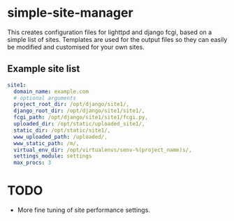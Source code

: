 # simple-site-manager

This creates configuration files for lighttpd and django fcgi, based on a simple list of sites. 
Templates are used for the output files so they can easily be modified and customised for your own sites.

## Example site list
```yaml
site1:
  domain_name: example.com
  # optional arguments
  project_root_dir: /opt/django/site1/,
  django_root_dir: /opt/django/site1/site1/,
  fcgi_path: /opt/django/site1/site1/fcgi.py,
  uploaded_dir: /opt/static/uploaded_site1/,
  static_dir: /opt/static/site1/,
  www_uploaded_path: /uploaded/,
  www_static_path: /m/,
  virtual_env_dir: /opt/virtualenvs/senv-%(project_name)s/,
  settings_module: settings
  max_procs: 3
```

# TODO

- More fine tuning of site performance settings.
